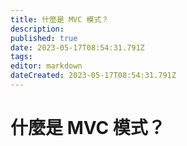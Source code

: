 ```yaml
---
title: 什麼是 MVC 模式？
description: 
published: true
date: 2023-05-17T08:54:31.791Z
tags: 
editor: markdown
dateCreated: 2023-05-17T08:54:31.791Z
---
```


# 什麼是 MVC 模式？